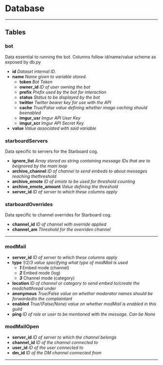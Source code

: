 # Database
---
## Tables

### bot

Data essential to running the bot.
Columns follow id/name/value scheme as exposed by db.py

- **id**
    *Dataset internal ID.*
- **name**
    *Name given to variable stored.*
    - **token**
        *Bot Token*
    - **owner_id**
        *ID of user owning the bot*
    - **prefix**
        *Prefix used by the bot for interaction*
    - **status**
        *Status to be displayed by the bot*
    - **twitter**
        *Twitter bearer key for use with the API*
    - **cache**
        *True/False value defining whether image caching should beenabled*
    - **imgur_usr**
        *Imgur API User Key*
    - **imgur_scr**
        *Imgur API Secret Key*
- **value**
    *Value associated with said variable*

### starboardServers

Data specific to servers for the Starboard cog.

- **ignore_list**
    *Array stored as string containing message IDs that are to beignored by the main loop*
- **archive_channel**
    *ID of channel to send embeds to about messages reaching thethreshold*
- **archive_emote**
    *ID of emote to be used for threshold counting*
- **archive_emote_amount**
    *Value defining the threshold*
- **server_id**
    *ID of server to which these columns apply*

### starboardOverrides

Data specific to channel overrides for Starboard cog.

- **channel_id**
    *ID of channel with override applied*
- **channel_am**
    *Threshold for the overriden channel*

---

### modMail

- **server_id**
    *ID of server to which these columns apply*
- **type**
    *1/2/3 value specifying what type of modMail is used*
    - ***1***
        Embed mode (channel)
    - ***2***
        Embed mode (log)
    - ***3***
        Channel mode (category)
- **location**
    *ID of channel or category to send embed to/create the modchatthread under*
- **anonymous**
    *True/False value on whether moderator names should be forwardedto the complaintant*
- **enabled**
    *True/(False/None) value on whether modMail is enabled in this guild*
- **ping**
    *ID of role or user to be mentioned with the message. Can be None*

### modMailOpen

- **server_id**
    *ID of server to which the channel belongs*
- **channel_id**
    *ID of the channel connected to*
- **user_id**
    *ID of the user connected to*
- **dm_id**
    *ID of the DM channel connected from*

---

